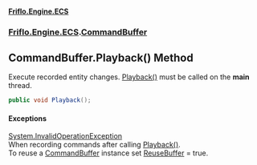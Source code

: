 #### [Friflo.Engine.ECS](index.md 'index')
### [Friflo.Engine.ECS](Friflo.Engine.ECS.md 'Friflo.Engine.ECS').[CommandBuffer](CommandBuffer.md 'Friflo.Engine.ECS.CommandBuffer')

## CommandBuffer.Playback() Method

Execute recorded entity changes. [Playback()](CommandBuffer.Playback().md 'Friflo.Engine.ECS.CommandBuffer.Playback()') must be called on the <b>main</b> thread.

```csharp
public void Playback();
```

#### Exceptions

[System.InvalidOperationException](https://docs.microsoft.com/en-us/dotnet/api/System.InvalidOperationException 'System.InvalidOperationException')  
When recording commands after calling [Playback()](CommandBuffer.Playback().md 'Friflo.Engine.ECS.CommandBuffer.Playback()').<br/>
To reuse a [CommandBuffer](CommandBuffer.md 'Friflo.Engine.ECS.CommandBuffer') instance set [ReuseBuffer](CommandBuffer.ReuseBuffer.md 'Friflo.Engine.ECS.CommandBuffer.ReuseBuffer') = true.